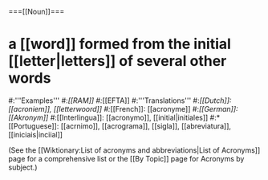 ===[[Noun]]===
# a [[word]] formed from the initial [[letter|letters]] of several other words
#:'''Examples'''
#:*[[RAM]]
#:*[[EFTA]]
#:'''Translations'''
#:*[[Dutch]]: [[acroniem]], [[letterwoord]]
#:*[[French]]: [[acronyme]]
#:*[[German]]: [[Akronym]]
#:*[[Interlingua]]: [[acronymo]], [[initial|initiales]]
#:*[[Portuguese]]: [[acrnimo]], [[acrograma]], [[sigla]], [[abreviatura]], [[iniciais|inciial]]


(See the [[Wiktionary:List of acronyms and abbreviations|List of Acronyms]] page for a comprehensive list or the [[By Topic]] page for Acronyms by subject.)